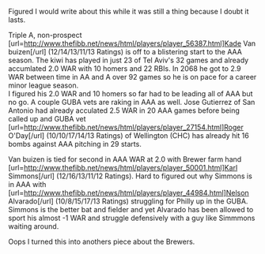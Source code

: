 Figured I would write about this while it was still a thing because I doubt it lasts.

Triple A, non-prospect [url=http://www.thefibb.net/news/html/players/player_56387.html]Kade Van buizen[/url] (12/14/13/11/13 Ratings) is off to a blistering start to the AAA season.  The kiwi has played in just 23 of Tel Aviv's 32 games and already accumlated 2.0 WAR with 10 homers and 22 RBIs.  In 2068 he got to 2.9 WAR between time in AA and A over 92 games so he is on pace for a career minor league season.  
I figured his 2.0 WAR and 10 homers so far had to be leading all of AAA  but no go.  A couple GUBA vets are raking in AAA as well.  Jose Gutierrez of San Antonio had already acculated 2.5 WAR in 20 AAA games before being called up and GUBA vet [url=http://www.thefibb.net/news/html/players/player_27154.html]Roger O'Day[/url] (10/10/17/14/13 Ratings) of Wellington (CHC) has already hit 16 bombs against AAA pitching in 29 starts.  

Van buizen is tied for second in AAA WAR at 2.0 with Brewer farm hand [url=http://www.thefibb.net/news/html/players/player_50001.html]Karl Simmons[/url] (12/16/13/11/12 Ratings).  Hard to figured out why Simmons is in AAA with [url=http://www.thefibb.net/news/html/players/player_44984.html]Nelson Alvarado[/url] (10/8/15/17/13 Ratings) struggling for Philly up in the GUBA.  Simmons is the better bat and fielder and yet Alvarado has been allowed to sport his almost -1 WAR and struggle defensively with a guy like Simmmons waiting around.  

Oops I turned this into anothers piece about the Brewers.
